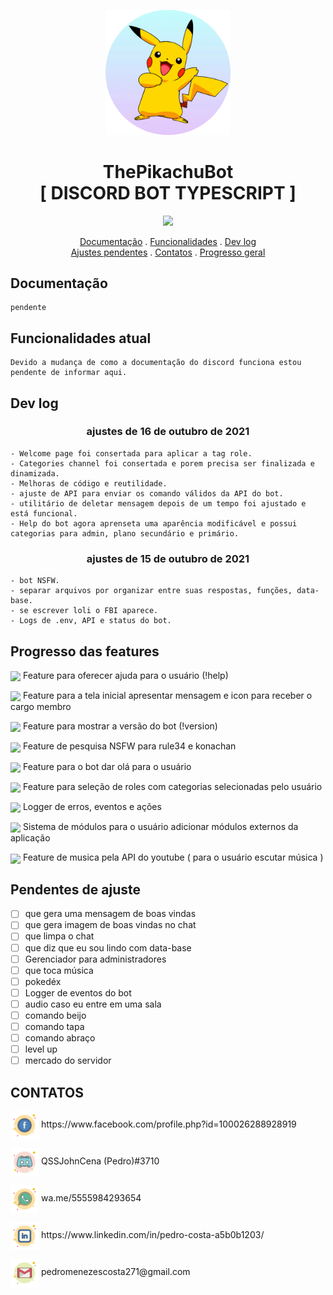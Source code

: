 <p align="center">
	<img src="README.content/pikachu-2-810x540.png" width="200">
</p>
<h1 align="center">ThePikachuBot<br>[ DISCORD BOT TYPESCRIPT ]</h1>
<p align="center">
	<img src="https://img.shields.io/badge/License-MIT-green?style=for-the-badge&logo=appveyor">
</p>


<p align="center">
 <a href="#documentação">Documentação</a>
 .
 <a href="#funcionalidades-atual">Funcionalidades</a>
 .
 <a href="#dev-log">Dev log</a>
 <br>
 <a href="#pendentes-de-ajuste">Ajustes pendentes</a>
 .
 <a href="#contatos">Contatos</a>
 .
 <a href="#progresso-das-features">Progresso geral</a>
</p>

## Documentação
	pendente

## Funcionalidades atual
	Devido a mudança de como a documentação do discord funciona estou pendente de informar aqui.

## Dev log
<h3 align="center"> ajustes de 16 de outubro de 2021 </h3>

	- Welcome page foi consertada para aplicar a tag role.
	- Categories channel foi consertada e porem precisa ser finalizada e dinamizada.
	- Melhoras de código e reutilidade.
	- ajuste de API para enviar os comando válidos da API do bot.
	- utilitário de deletar mensagem depois de um tempo foi ajustado e está funcional.
	- Help do bot agora aprenseta uma aparência modificável e possui categorias para admin, plano secundário e primário.
	

<h3 align="center"> ajustes de 15 de outubro de 2021 </h3>

 	- bot NSFW.
 	- separar arquivos por organizar entre suas respostas, funções, data-base.
 	- se escrever loli o FBI aparece.
 	- Logs de .env, API e status do bot.
	
## Progresso das features
<p>
	<img src="https://progress-bar.dev/100" align="center">
	Feature para oferecer ajuda para o usuário (!help)
</p>
<p>
	<img src="https://progress-bar.dev/100" align="center">
	Feature para a tela inicial apresentar mensagem e icon para receber o cargo membro
</p>
<p>
	<img src="https://progress-bar.dev/100" align="center">
	Feature para mostrar a versão do bot (!version)
</p>
<p>
	<img src="https://progress-bar.dev/100" align="center">
	Feature de pesquisa NSFW para rule34 e konachan
</p>
<p>
	<img src="https://progress-bar.dev/100" align="center">
	Feature para o bot dar olá para o usuário
</p>
<p>
	<img src="https://progress-bar.dev/70" align="center">
	Feature para seleção de roles com categorias selecionadas pelo usuário
</p>
<p>
	<img src="https://progress-bar.dev/10" align="center">
	Logger de erros, eventos e ações
</p>
<p>
	<img src="https://progress-bar.dev/40" align="center">
	Sistema de módulos para o usuário adicionar módulos externos da aplicação
</p>
<p>
	<img src="https://progress-bar.dev/20" align="center">
	Feature de musica pela API do youtube ( para o usuário escutar música )
</p>

## Pendentes de ajuste

 - [ ] que gera uma mensagem de boas vindas
 - [ ] que gera imagem de boas vindas no chat
 - [ ] que limpa o chat
 - [ ] que diz que eu sou lindo com data-base
 - [ ] Gerenciador para administradores
 - [ ] que toca música							
 - [ ] pokedéx									
 - [ ] Logger de eventos do bot
 - [ ] audio caso eu entre em uma sala
 - [ ] comando beijo
 - [ ] comando tapa
 - [ ] comando abraço
 - [ ] level up
 - [ ] mercado do servidor

## CONTATOS
  <p>
    <img align="center" src="README.content/facebook.png" width="45" height="45">
    <a>https://www.facebook.com/profile.php?id=100026288928919</a>
  </p>
  <p>
    <img align="center" src="README.content/discord.png" width="45" height="45">
    QSSJohnCena (Pedro)#3710
  </p>
  <p>
    <img align="center" src="README.content/whatsapp.png" width="45" height="45">
    wa.me/5555984293654
  </p>
  <p>
    <img align="center" src="README.content/linkedin.png" width="45" height="45">
    <a>https://www.linkedin.com/in/pedro-costa-a5b0b1203/</a>
  </p>
  <p>
    <img align="center" src="README.content/gmail.png" width="45" height="45">
    <a>pedromenezescosta271@gmail.com</a>
  </p>
 
 
